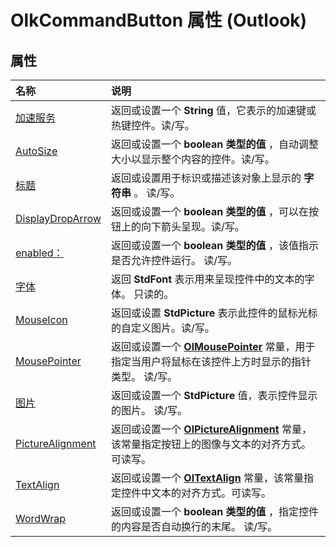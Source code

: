 
# OlkCommandButton 属性 (Outlook)

## 属性



|**名称**|**说明**|
|:-----|:-----|
|[加速服务](c66b26b7-f17f-ce2f-c871-49f0eac12913.md)|返回或设置一个 **String** 值，它表示的加速键或热键控件。读/写。|
|[AutoSize](7212c7d1-27d9-25f2-e486-e18bc26d77f5.md)|返回或设置一个 **boolean 类型的值** ，自动调整大小以显示整个内容的控件。读/写。|
|[标题](bc0e614e-dc15-50ee-aaf2-94a522f44b1b.md)|返回或设置用于标识或描述该对象上显示的 **字符串** 。 读/写。|
|[DisplayDropArrow](20130ecb-fa4c-dd5f-1af6-89cb3cec3c9e.md)|返回或设置一个 **boolean 类型的值** ，可以在按钮上的向下箭头呈现。读/写。|
|[enabled：](22722537-5252-7693-ce7d-80fac08f94e0.md)|返回或设置一个 **boolean 类型的值** ，该值指示是否允许控件运行。 读/写。|
|[字体](e1baae08-ed23-9513-c773-24b4c92cfe0c.md)|返回 **StdFont** 表示用来呈现控件中的文本的字体。 只读的。|
|[MouseIcon](b0f0f620-89bb-7f2b-f370-37e75182056a.md)|返回或设置 **StdPicture** 表示此控件的鼠标光标的自定义图片。读/写。|
|[MousePointer](dec41380-229d-ab4d-5643-158bc9563ae9.md)|返回或设置一个 **[OlMousePointer](527df8bb-000c-f108-0522-2d294858b251.md)** 常量，用于指定当用户将鼠标在该控件上方时显示的指针类型。 读/写。|
|[图片](68b60b14-1a26-4b62-2770-5c3e16cf96b5.md)|返回或设置一个 **StdPicture** 值，表示控件显示的图片。 读/写。|
|[PictureAlignment](483fd606-beec-e9cb-9d86-2cf6047f8a53.md)|返回或设置一个  **[OlPictureAlignment](69b9407f-a86a-393d-11ac-5272be88de6d.md)** 常量，该常量指定按钮上的图像与文本的对齐方式。可读写。|
|[TextAlign](4e4f1814-3060-f59c-3360-b84827ea7b80.md)|返回或设置一个  **[OlTextAlign](f79a8b30-37e0-c1e6-7414-f664dfeb0c86.md)** 常量，该常量指定控件中文本的对齐方式。可读写。|
|[WordWrap](9cb92e7a-a95a-3f1d-c18a-3922f39d500f.md)|返回或设置一个 **boolean 类型的值** ，指定控件的内容是否自动换行的末尾。 读/写。|
